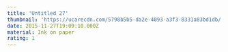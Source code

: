 ```yaml
---
title: 'Untitled 27'
thumbnail: 'https://ucarecdn.com/5798b5b5-da2e-4093-a3f3-8331a83bd1db/'
date: 2015-11-27T19:09:10.000Z
material: Ink on paper
rating: 1
---
```

